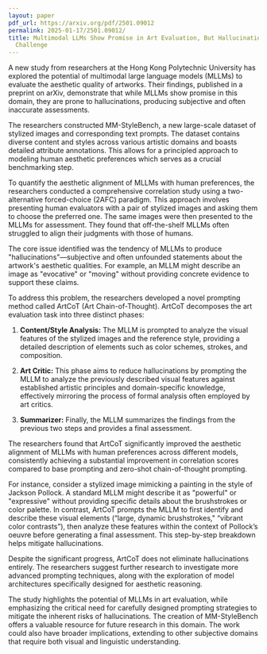 ```yaml
---
layout: paper
pdf_url: https://arxiv.org/pdf/2501.09012
permalink: 2025-01-17/2501.09012/
title: Multimodal LLMs Show Promise in Art Evaluation, But Hallucinations Remain a
  Challenge
---
```




A new study from researchers at the Hong Kong Polytechnic University has explored the potential of multimodal large language models (MLLMs) to evaluate the aesthetic quality of artworks. Their findings, published in a preprint on arXiv, demonstrate that while MLLMs show promise in this domain, they are prone to hallucinations, producing subjective and often inaccurate assessments.


The researchers constructed MM-StyleBench, a new large-scale dataset of stylized images and corresponding text prompts. The dataset contains diverse content and styles across various artistic domains and boasts detailed attribute annotations.  This allows for a principled approach to modeling human aesthetic preferences which serves as a crucial benchmarking step.

To quantify the aesthetic alignment of MLLMs with human preferences, the researchers conducted a comprehensive correlation study using a two-alternative forced-choice (2AFC) paradigm.  This approach involves presenting human evaluators with a pair of stylized images and asking them to choose the preferred one. The same images were then presented to the MLLMs for assessment. They found that off-the-shelf MLLMs often struggled to align their judgments with those of humans.

The core issue identified was the tendency of MLLMs to produce "hallucinations"—subjective and often unfounded statements about the artwork's aesthetic qualities. For example, an MLLM might describe an image as "evocative" or "moving" without providing concrete evidence to support these claims.

To address this problem, the researchers developed a novel prompting method called ArtCoT (Art Chain-of-Thought). ArtCoT decomposes the art evaluation task into three distinct phases: 

1. **Content/Style Analysis:** The MLLM is prompted to analyze the visual features of the stylized images and the reference style, providing a detailed description of elements such as color schemes, strokes, and composition.  

2. **Art Critic:** This phase aims to reduce hallucinations by prompting the MLLM to analyze the previously described visual features against established artistic principles and domain-specific knowledge, effectively mirroring the process of formal analysis often employed by art critics.

3. **Summarizer:** Finally, the MLLM summarizes the findings from the previous two steps and provides a final assessment.

The researchers found that ArtCoT significantly improved the aesthetic alignment of MLLMs with human preferences across different models, consistently achieving a substantial improvement in correlation scores compared to base prompting and zero-shot chain-of-thought prompting.

For instance, consider a stylized image mimicking a painting in the style of Jackson Pollock.  A standard MLLM might describe it as "powerful" or "expressive" without providing specific details about the brushstrokes or color palette.  In contrast, ArtCoT prompts the MLLM to first identify and describe these visual elements (“large, dynamic brushstrokes," “vibrant color contrasts”), then analyze these features within the context of Pollock’s oeuvre before generating a final assessment. This step-by-step breakdown helps mitigate hallucinations.

Despite the significant progress, ArtCoT does not eliminate hallucinations entirely. The researchers suggest further research to investigate more advanced prompting techniques, along with the exploration of model architectures specifically designed for aesthetic reasoning.


The study highlights the potential of MLLMs in art evaluation, while emphasizing the critical need for carefully designed prompting strategies to mitigate the inherent risks of hallucinations.  The creation of MM-StyleBench offers a valuable resource for future research in this domain.  The work could also have broader implications, extending to other subjective domains that require both visual and linguistic understanding.